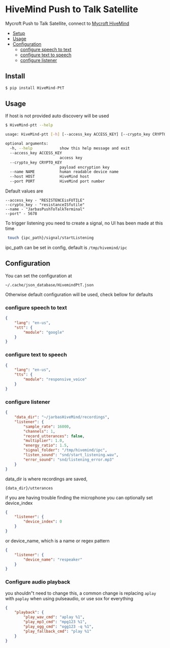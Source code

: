 # HiveMind Push to Talk Satellite

Mycroft Push to Talk Satellite, connect to  [Mycroft HiveMind](https://github.com/JarbasSkills/skill-hivemind)


* [Setup](#setup)
* [Usage](#usage)
* [Configuration](#configuration)
  - [configure speech to text](#configure-speech-to-text)
  - [configure text to speech](#configure-text-to-speech)
  - [configure listener](#configure-listener)


## Install

```bash
$ pip install HiveMind-PtT
```
## Usage

If host is not provided auto discovery will be used

```bash
$ HiveMind-ptt --help

usage: HiveMind-ptt [-h] [--access_key ACCESS_KEY] [--crypto_key CRYPTO_KEY] [--name NAME] [--host HOST] [--port PORT]

optional arguments:
  -h, --help            show this help message and exit
  --access_key ACCESS_KEY
                        access key
  --crypto_key CRYPTO_KEY
                        payload encryption key
  --name NAME           human readable device name
  --host HOST           HiveMind host
  --port PORT           HiveMind port number
```

Default values are

```
--access_key - "RESISTENCEisFUTILE"
--crypto_key - "resistanceISfutile"
--name - "JarbasPushToTalkTerminal"
--port" - 5678

```

To trigger listening you need to create a signal, no UI has been made at 
this time

```bash
 touch {ipc_path}/signal/startListening
```

ipc_path can be set in config, default is ```/tmp/hivemind/ipc```

## Configuration

You can set the configuration at
    
    ~/.cache/json_database/HivemindPtT.json
    
Otherwise default configuration will be used, check bellow for defaults

### configure speech to text
```json
{
    "lang": "en-us",
    "stt": {
        "module": "google"
    }
}
```

### configure text to speech
```json
{
    "lang": "en-us",
    "tts": {
        "module": "responsive_voice"
    }
}
```

### configure listener

```json
{
    "data_dir": "~/jarbasHiveMind/recordings",
    "listener": {
        "sample_rate": 16000,
        "channels": 1,
        "record_utterances": false,
        "multiplier": 1.0,
        "energy_ratio": 1.5,
        "signal_folder": "/tmp/hivemind/ipc",
        "listen_sound": "snd/start_listening.wav",
        "error_sound": "snd/listening_error.mp3"
    }
}
```
data_dir is where recordings are saved, 

    {data_dir}/utterances

if you are having trouble finding the microphone you can optionally set device_index

```json
{
    "listener": {
        "device_index": 0
    }
}
```  
or device_name, which is a name or regex pattern
```json
{
    "listener": {
        "device_name": "respeaker"
    }
}
```  


### Configure audio playback

you shouldn"t need to change this, a common change is replacing ```aplay``` with ```paplay``` when using pulseaudio, or use sox for everything

```json
{
    "playback": {
        "play_wav_cmd": "aplay %1",
        "play_mp3_cmd": "mpg123 %1",
        "play_ogg_cmd": "ogg123 -q %1",
        "play_fallback_cmd": "play %1"
    }
}

```